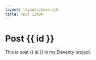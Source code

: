 ```yaml
---
layout: layouts/base.njk
title: Post 13400
---
```


# Post {{ id }}

This is post {{ id }} in my Eleventy project.
